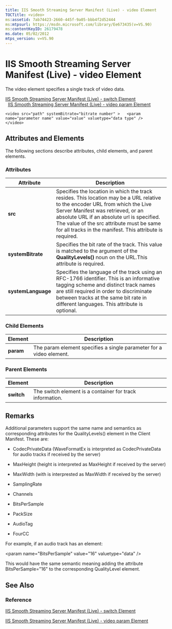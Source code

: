 ```yaml
---
title: IIS Smooth Streaming Server Manifest (Live) - video Element
TOCTitle: <video>
ms:assetid: 7ab74423-2660-445f-9a05-bbb4f2d52444
ms:mtpsurl: https://msdn.microsoft.com/library/Ee673435(v=VS.90)
ms:contentKeyID: 26179478
ms.date: 05/02/2012
mtps_version: v=VS.90
---
```


# IIS Smooth Streaming Server Manifest (Live) - video Element

The video element specifies a single track of video data.

[IIS Smooth Streaming Server Manifest (Live) - switch Element](iis-smooth-streaming-server-manifest-live-switch-element.md)  
  [IIS Smooth Streaming Server Manifest (Live) - video param Element](iis-smooth-streaming-server-manifest-live-video-param-element.md)  

    <video src="path" systemBitrate="bitrate number" >   <param name="parameter name" value="value" valuetype="data type" />
    </video>

## Attributes and Elements

The following sections describe attributes, child elements, and parent elements.

### Attributes

|Attribute|Description|
|--- |--- |
|**src**|Specifies the location in which the track resides. This location may be a URL relative to the encoder URL from which the Live Server Manifest was retrieved, or an absolute URL if an absolute url is specified. The value of the src attribute must be same for all tracks in the manifest. This attribute is required.|
|**systemBitrate**|Specifies the bit rate of the track. This value is matched to the argument of the **QualityLevels()** noun on the URL.This attribute is required.|
|**systemLanguage**|Specifies the language of the track using an RFC-1766 identifier. This is an informative tagging scheme and distinct track names are still required in order to discriminate between tracks at the same bit rate in different languages. This attribute is optional.|


### Child Elements

|Element|Description|
|--- |--- |
|**param**|The param element specifies a single parameter for a video element.|

### Parent Elements

|Element|Description|
|--- |--- |
|**switch**|The switch element is a container for track information.|

## Remarks

Additional parameters support the same name and semantics as corresponding attributes for the QualityLevels() element in the Client Manifest. These are:

  - CodecPrivateData (WaveFormatEx is interpreted as CodecPrivateData for audio tracks if received by the server)

  - MaxHeight (height is interpreted as MaxHeight if received by the server)

  - MaxWidth (with is interprested as MaxWidth if received by the server)

  - SamplingRate

  - Channels

  - BitsPerSample

  - PackSize

  - AudioTag

  - FourCC

For example, if an audio track has an element:

\<param name="BitsPerSample" value="16" valuetype="data" /\>

This would have the same semantic meaning adding the attribute BitsPerSample="16" to the corresponding QualityLevel element.

## See Also

### Reference

[IIS Smooth Streaming Server Manifest (Live) - switch Element](iis-smooth-streaming-server-manifest-live-switch-element.md)

[IIS Smooth Streaming Server Manifest (Live) - video param Element](iis-smooth-streaming-server-manifest-live-video-param-element.md)


